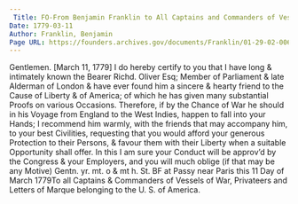```yaml
---
 Title: FO-From Benjamin Franklin to All Captains and Commanders of Vessels of War, [11 March 1779]
Date: 1779-03-11
Author: Franklin, Benjamin
Page URL: https://founders.archives.gov/documents/Franklin/01-29-02-0065
---
```


Gentlemen.
[March 11, 1779]
I do hereby certify to you that I have long & intimately known the Bearer Richd. Oliver Esq; Member of Parliament & late Alderman of London & have ever found him a sincere & hearty friend to the Cause of Liberty & of America; of which he has given many substantial Proofs on various Occasions. Therefore, if by the Chance of War he should in his Voyage from England to the West Indies, happen to fall into your Hands; I recommend him warmly, with the friends that may accompany him, to your best Civilities, requesting that you would afford your generous Protection to their Persons, & favour them with their Liberty when a suitable Opportunity shall offer. In this I am sure your Conduct will be approv’d by the Congress & your Employers, and you will much oblige (if that may be any Motive) Gentn. yr. mt. o & mt h. St.
BF
at Passy near Paris this 11 Day of March 1779To all Captains & Commanders of Vessels of War, Privateers and Letters of Marque belonging to the U. S. of America.

